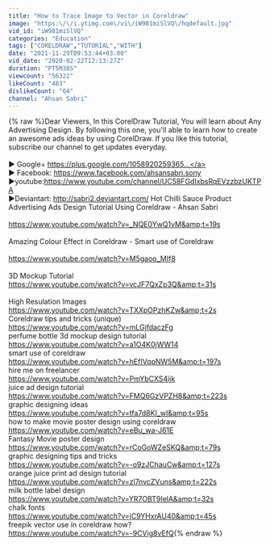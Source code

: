 ```yaml
---
title: "How to Trace Image to Vector in Coreldraw"
image: "https:\/\/i.ytimg.com\/vi\/iW981miSlVQ\/hqdefault.jpg"
vid_id: "iW981miSlVQ"
categories: "Education"
tags: ["CORELDRAW","TUTORIAL","WITH"]
date: "2021-11-29T09:53:44+03:00"
vid_date: "2020-02-22T12:13:27Z"
duration: "PT5M38S"
viewcount: "56322"
likeCount: "483"
dislikeCount: "64"
channel: "Ahsan Sabri"
---
```

{% raw %}Dear Viewers, In this CorelDraw Tutorial, You will learn about Any Advertising  Design. By following this one, you'll able to learn how to create an awesome ads ideas by using CorelDraw. If you like this tutorial, subscribe our channel to get updates everyday.<br /><br />► Google+ <a rel="nofollow" target="blank" href="https://plus.google.com/1058920259365...">https://plus.google.com/1058920259365...</a><br />► Facebook: <a rel="nofollow" target="blank" href="https://www.facebook.com/ahsansabri.sony">https://www.facebook.com/ahsansabri.sony</a><br />►youtube:<a rel="nofollow" target="blank" href="https://www.youtube.com/channel/UC58FGdIxbsRqEVzzbzUKTPA">https://www.youtube.com/channel/UC58FGdIxbsRqEVzzbzUKTPA</a><br />►Deviantart: <a rel="nofollow" target="blank" href="http://sabri2.deviantart.com/">http://sabri2.deviantart.com/</a> Hot Chilli Sauce Product Advertising Ads Design Tutorial Using Coreldraw - Ahsan Sabri<br /><br /><a rel="nofollow" target="blank" href="https://www.youtube.com/watch?v=_NQE0YwQ1vM&amp;t=19s">https://www.youtube.com/watch?v=_NQE0YwQ1vM&amp;t=19s</a><br /><br />Amazing Colour Effect in Coreldraw - Smart use of Coreldraw<br /><br /><a rel="nofollow" target="blank" href="https://www.youtube.com/watch?v=M5gaoo_MIf8">https://www.youtube.com/watch?v=M5gaoo_MIf8</a><br /><br />3D Mockup Tutorial <br /><a rel="nofollow" target="blank" href="https://www.youtube.com/watch?v=vcJF7QxZp3Q&amp;t=31s">https://www.youtube.com/watch?v=vcJF7QxZp3Q&amp;t=31s</a><br /><br />High Resulation Images <br /><a rel="nofollow" target="blank" href="https://www.youtube.com/watch?v=TXXpOPzhKZw&amp;t=2s">https://www.youtube.com/watch?v=TXXpOPzhKZw&amp;t=2s</a><br />Coreldraw tips and tricks (unique)<br /><a rel="nofollow" target="blank" href="https://www.youtube.com/watch?v=mLGjfdaczFg">https://www.youtube.com/watch?v=mLGjfdaczFg</a><br />perfume bottle 3d mockup design tutorial <br /><a rel="nofollow" target="blank" href="https://www.youtube.com/watch?v=a1O4K0jWW14">https://www.youtube.com/watch?v=a1O4K0jWW14</a><br />smart use of coreldraw<br /><a rel="nofollow" target="blank" href="https://www.youtube.com/watch?v=hEfIVqpNW5M&amp;t=197s">https://www.youtube.com/watch?v=hEfIVqpNW5M&amp;t=197s</a><br />hire me on freelancer <br /><a rel="nofollow" target="blank" href="https://www.youtube.com/watch?v=PmYbCXS4ijk">https://www.youtube.com/watch?v=PmYbCXS4ijk</a><br />juice ad design tutorial <br /><a rel="nofollow" target="blank" href="https://www.youtube.com/watch?v=FMQ6GzVPZH8&amp;t=223s">https://www.youtube.com/watch?v=FMQ6GzVPZH8&amp;t=223s</a><br />graphic designing ideas<br /><a rel="nofollow" target="blank" href="https://www.youtube.com/watch?v=tfa7d8KI_wI&amp;t=95s">https://www.youtube.com/watch?v=tfa7d8KI_wI&amp;t=95s</a><br />how to make movie poster design using coreldraw <br /><a rel="nofollow" target="blank" href="https://www.youtube.com/watch?v=eBu_wa-J61E">https://www.youtube.com/watch?v=eBu_wa-J61E</a><br />Fantasy Movie poster design <br /><a rel="nofollow" target="blank" href="https://www.youtube.com/watch?v=rCoGoWZeSKQ&amp;t=79s">https://www.youtube.com/watch?v=rCoGoWZeSKQ&amp;t=79s</a><br />graphic designing tips and tricks <br /><a rel="nofollow" target="blank" href="https://www.youtube.com/watch?v=-o9zJChauCw&amp;t=127s">https://www.youtube.com/watch?v=-o9zJChauCw&amp;t=127s</a><br />orange juice print ad design tutorial <br /><a rel="nofollow" target="blank" href="https://www.youtube.com/watch?v=zl7nvcZVuns&amp;t=222s">https://www.youtube.com/watch?v=zl7nvcZVuns&amp;t=222s</a><br />milk bottle label design <br /><a rel="nofollow" target="blank" href="https://www.youtube.com/watch?v=YR7OBT9IelA&amp;t=32s">https://www.youtube.com/watch?v=YR7OBT9IelA&amp;t=32s</a><br />chalk fonts<br /><a rel="nofollow" target="blank" href="https://www.youtube.com/watch?v=jC9YHxrAU40&amp;t=45s">https://www.youtube.com/watch?v=jC9YHxrAU40&amp;t=45s</a><br />freepik vector use in coreldraw how?<br /><a rel="nofollow" target="blank" href="https://www.youtube.com/watch?v=-9CVig8vEfQ">https://www.youtube.com/watch?v=-9CVig8vEfQ</a>{% endraw %}
